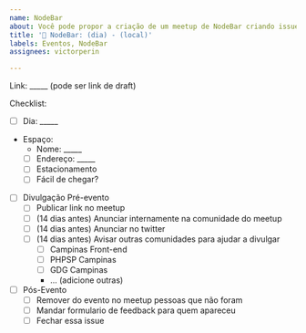 ```yaml
---
name: NodeBar
about: Você pode propor a criação de um meetup de NodeBar criando issues nesse formato.
title: '🍺 NodeBar: (dia) - (local)'
labels: Eventos, NodeBar
assignees: victorperin

---
```


Link: _____ (pode ser link de draft)

Checklist:
- [ ] Dia: _____
- Espaço:
  - Nome: _____
  - [ ] Endereço: _____
  - [ ] Estacionamento
  - [ ] Fácil de chegar?

- [ ] Divulgação Pré-evento
  - [ ] Publicar link no meetup
  - [ ] (14 dias antes) Anunciar internamente na comunidade do meetup
  - [ ] (14 dias antes) Anunciar no twitter
  - [ ] (14 dias antes) Avisar outras comunidades para ajudar a divulgar
    - [ ] Campinas Front-end
    - [ ] PHPSP Campinas
    - [ ] GDG Campinas
    - ... (adicione outras)

- [ ] Pós-Evento
  - [ ] Remover do evento no meetup pessoas que não foram
  - [ ] Mandar formulario de feedback para quem apareceu
  - [ ] Fechar essa issue
